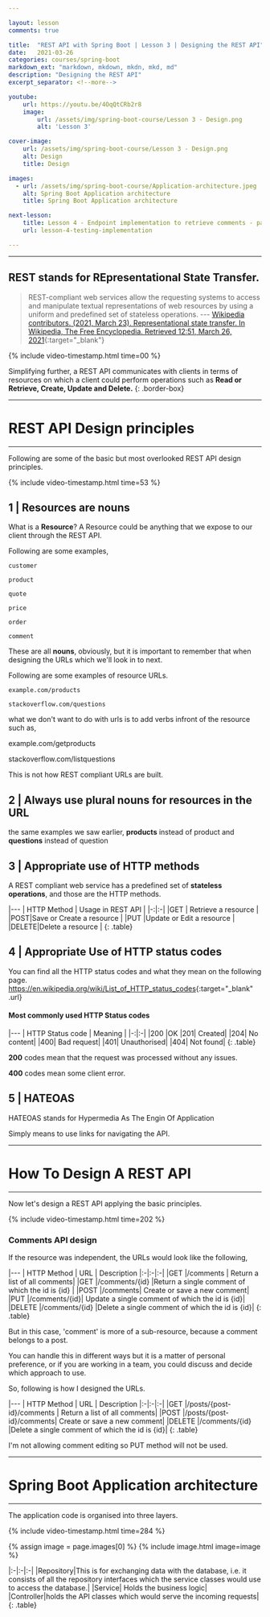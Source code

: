 ```yaml
---

layout: lesson
comments: true

title:  "REST API with Spring Boot | Lesson 3 | Designing the REST API"
date:   2021-03-26
categories: courses/spring-boot
markdown_ext: "markdown, mkdown, mkdn, mkd, md"
description: "Designing the REST API"
excerpt_separator: <!--more-->

youtube:
    url: https://youtu.be/4OqQtCRb2r8
    image:
        url: /assets/img/spring-boot-course/Lesson 3 - Design.png
        alt: 'Lesson 3'

cover-image: 
    url: /assets/img/spring-boot-course/Lesson 3 - Design.png
    alt: Design
    title: Design

images: 
  - url: /assets/img/spring-boot-course/Application-architecture.jpeg
    alt: Spring Boot Application architecture
    title: Spring Boot Application architecture

next-lesson:
    title: Lesson 4 - Endpoint implementation to retrieve comments - part 1 (Controller)
    url: lesson-4-testing-implementation

---
```



<hr>

## REST stands for REpresentational State Transfer.

> REST-compliant web services allow the requesting systems to access and manipulate textual representations of web resources by using a uniform and predefined set of stateless operations.
> ---  [Wikipedia contributors. (2021, March 23). Representational state transfer. In Wikipedia, The Free Encyclopedia. Retrieved 12:51, March 26, 2021](https://en.wikipedia.org/w/index.php?title=Representational_state_transfer&oldid=1013819612){:target="_blank"}

{% include video-timestamp.html time=00 %}

Simplifying further, a REST API communicates with clients in terms of resources on which a client could perform operations such as **Read or Retrieve, Create, Update and Delete.**
{: .border-box}

<hr>

# REST API Design principles

<hr>

Following are some of the basic but most overlooked REST API design principles.

{% include video-timestamp.html time=53 %}

## 1 | Resources are nouns

What is a **Resource**?
A Resource could be anything that we expose to our client through the REST API.

Following are some examples,

	customer

	product

	quote

	price

	order

	comment

These are all **nouns**, obviously, but it is important to remember that when designing the URLs which we'll look in to next.

Following are some examples of resource URLs.

	example.com/products

	stackoverflow.com/questions

what we don't want to do with urls is to add verbs infront of the resource such as,

example.com/getproducts <i class="fa fa-times" aria-hidden="true"></i> 

stackoverflow.com/listquestions <i class="fa fa-times" aria-hidden="true"></i> 

This is not how REST compliant URLs are built.

## 2 | Always use plural nouns for resources in the URL

the same examples we saw earlier, **products** instead of product and **questions** instead of question

## 3 | Appropriate use of HTTP methods

A REST compliant web service has a predefined set of **stateless operations**, and those are the HTTP methods.

|---
| HTTP Method | Usage in REST API |
|-:|:-|
|GET | Retrieve a resource |
|POST|Save or Create a resource |
|PUT |Update or Edit a resource |
|DELETE|Delete a resource |
{: .table}

## 4 | Appropriate Use of HTTP status codes

You can find all the HTTP status codes and what they mean on the following page.
<https://en.wikipedia.org/wiki/List_of_HTTP_status_codes>{:target="_blank" .url}

#### Most commonly used HTTP Status codes

|---
| HTTP Status code | Meaning |
|-:|:-|
|200 |OK
|201| Created|
|204| No content|
|400| Bad request|
|401| Unauthorised|
|404| Not found|
{: .table}

**200** codes mean that the request was processed without any issues.

**400** codes mean some client error.

## 5 | HATEOAS

HATEOAS stands for Hypermedia As The Engin Of Application 

Simply means to use links for navigating the API.

<hr>

# How To Design A REST API

<hr>

Now let's design a REST API applying the basic principles.

{% include video-timestamp.html time=202 %}

### Comments API design

If the resource was independent, the URLs would look like the following,

|---
| HTTP Method | URL | Description
|:-|:-|:-|
|GET |/comments | Return a list of all comments|
|GET |/comments/{id} |Return a single comment of which the id is {id} |
|POST |/comments| Create or save a new comment|
|PUT |/comments/{id}|  Update a single comment of which the id is {id}|
|DELETE |/comments/{id} |Delete a single comment of which the id is {id}|
{: .table}

But in this case, 'comment' is more of a sub-resource, because a comment belongs to a post.

You can handle this in different ways but it is a matter of personal preference, or if you are working in a team, you could discuss and decide which approach to use.

So, following is how I designed the URLs.

|---
| HTTP Method | URL | Description
|:-|:-|:-|
|GET |/posts/{post-id}/comments | Return a list of all comments|
|POST |/posts/{post-id}/comments| Create or save a new comment|
|DELETE |/comments/{id} |Delete a single comment of which the id is {id}|
{: .table}


I'm not allowing comment editing so PUT method will not be used.

<hr>

# Spring Boot Application architecture

<hr>

The application code is organised into three layers.

{% include video-timestamp.html time=284 %}

<div class="img-md">
	{% assign image = page.images[0] %}
  	{% include image.html image=image %}
</div>


|:-|:-|:-|
|Repository|This is for exchanging data with the database, i.e. it consists of all the repository interfaces which the service classes would use to access the database.|
|Service| Holds the business logic|
|Controller|holds the API classes which would serve the incoming requests|
{: .table}


